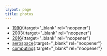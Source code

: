 ```yaml
---
layout: page
title: photos
---
```

- [1990](https://photos.app.goo.gl/vKBxieTbwsbmshCg8){:target="_blank" rel="noopener"}
- [2003](https://photos.app.goo.gl/ng8Nbxra2RYrbeWA7){:target="_blank" rel="noopener"}
- [2016](https://photos.app.goo.gl/z54G7X9dEop1e81y6){:target="_blank" rel="noopener"}
- [aerospace](https://photos.app.goo.gl/ifuTJUNsaRJK21E79){:target="_blank" rel="noopener"}
- [computing](https://photos.app.goo.gl/rL5NTL2iFomFjedM6){:target="_blank" rel="noopener"}